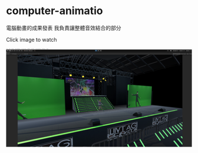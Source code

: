# computer-animatio
電腦動畫的成果發表
我負責讓整體音效結合的部分

Click image to watch  

[![IMAGE ALT TEXT](https://github.com/kairaun/ComputerAnimation/blob/main/F.png)](https://www.youtube.com/watch?v=IV2iTNQKmbs&ab_channel=KAIRaun "Unity")
